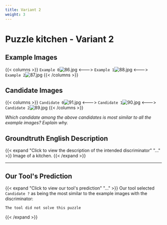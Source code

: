 ```yaml
---
title: Variant 2
weight: 3
---
```


# Puzzle kitchen - Variant 2

## Example Images
{{< columns >}}
`Example 0`![86.jpg](/natscene_data/images/86.jpg)
<--->
`Example 1`![88.jpg](/natscene_data/images/88.jpg)
<--->
`Example 2`![87.jpg](/natscene_data/images/87.jpg)
{{< /columns >}}

## Candidate Images
{{< columns >}}
`Candidate 0`![91.jpg](/natscene_data/images/91.jpg)
<--->
`Candidate 1`![90.jpg](/natscene_data/images/90.jpg)
<--->
`Candidate 2`![89.jpg](/natscene_data/images/89.jpg)
{{< /columns >}}

*Which candidate among the above candidates is most similar to all the example images? Explain why.*

## Groundtruth English Description

{{< expand "Click to view the description of the intended discriminator" "..." >}}
Image of a kitchen.
{{< /expand >}}

---



## Our Tool's Prediction

{{< expand "Click to view our tool's prediction" "..." >}}
Our tool selected `Candidate ?` as being the most similar to the example images with the discriminator:
```plaintext
The tool did not solve this puzzle
```
{{< /expand >}}
